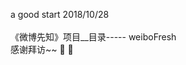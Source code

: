 a  good start     2018/10/28<br>
<br>
《微博先知》项目__目录-----  weiboFresh<br>
感谢拜访~~ :elephant:
:elephant:
